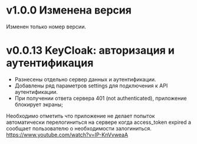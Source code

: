 # v1.0.0 Изменена версия
Изменен только номер версии.

# v0.0.13 KeyCloak: авторизация и аутентификация

- Разнесены отдельно сервер данных и аутентификации.
- Добавлены ряд параметров settings для подключения к API аутентификации.
- При получении ответа сервера 401 (not authenticated), приложение блокирует экраны;

Необходимо отметить что приложение не делает попыток автоматически перелогиниться на сервере когда access_token expired а сообщает пользователю о необходимости залогиниться.
https://www.youtube.com/watch?v=IP-KnVvweaA